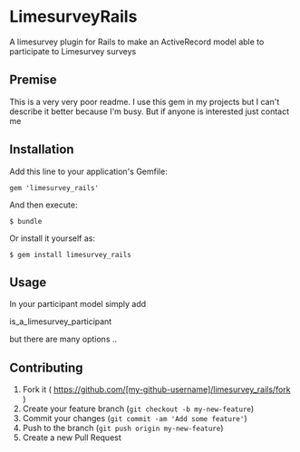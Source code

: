 # LimesurveyRails

A limesurvey plugin for Rails to make an ActiveRecord model able to participate to Limesurvey surveys

## Premise

This is a very very poor readme. I use this gem in my projects but I can't describe it better because I'm busy. But if anyone is interested just contact me 

## Installation

Add this line to your application's Gemfile:

    gem 'limesurvey_rails'

And then execute:

    $ bundle

Or install it yourself as:

    $ gem install limesurvey_rails

## Usage

In your participant model simply add

  is_a_limesurvey_participant

but there are many options ..

## Contributing

1. Fork it ( https://github.com/[my-github-username]/limesurvey_rails/fork )
2. Create your feature branch (`git checkout -b my-new-feature`)
3. Commit your changes (`git commit -am 'Add some feature'`)
4. Push to the branch (`git push origin my-new-feature`)
5. Create a new Pull Request
